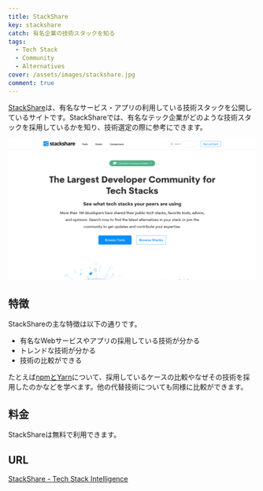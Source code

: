 ```yaml
---
title: StackShare
key: stackshare
catch: 有名企業の技術スタックを知る
tags:
  - Tech Stack
  - Community
  - Alternatives
cover: /assets/images/stackshare.jpg
comment: true
---
```


[StackShare](https://stackshare.io/)は、有名なサービス・アプリの利用している技術スタックを公開しているサイトです。StackShareでは、有名なテック企業がどのような技術スタックを採用しているかを知り、技術選定の際に参考にできます。

[![StackShareのWebサイト](/assets/images/stackshare.jpg)](https://stackshare.io/)

<!--more-->

## 特徴

StackShareの主な特徴は以下の通りです。

- 有名なWebサービスやアプリの採用している技術が分かる
- トレンドな技術が分かる
- 技術の比較ができる

たとえば[npmとYarn](https://stackshare.io/stackups/npm-vs-yarn)について、採用しているケースの比較やなぜその技術を採用したのかなどを学べます。他の代替技術についても同様に比較ができます。

## 料金

StackShareは無料で利用できます。

## URL

[StackShare - Tech Stack Intelligence](https://stackshare.io/)
